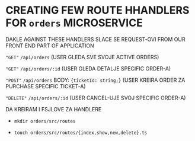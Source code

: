 # CREATING FEW ROUTE HHANDLERS FOR `orders` MICROSERVICE

DAKLE AGAINST THESE HANDLERS SLACE SE REQUEST-OVI FROM OUR FRONT END PART OF APPLICATION

`"GET"` `/api/orders` (USER GLEDA SVE SVOJE ACTIVE ORDERS)

`"GET"` `/api/orders/:id` (USER GLEDA DETALJE SPECIFIC ORDER-A)

`"POST"` `/api/orders` BODY: `{ticketId: string;}` (USER KREIRA ORDER ZA PURCHASE SPECIFIC TICKET-A)

`"DELETE"` `/api/orders/:id` (USER CANCEL-UJE SVOJ SPECIFIC ORDER-A)

DA KREIRAM I FSJLOVE ZA HANDLERE

- `mkdir orders/src/routes`

- `touch orders/src/routes/{index,show,new,delete}.ts`
